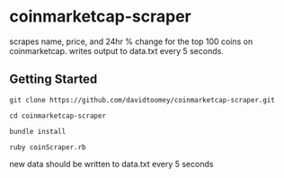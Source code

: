# coinmarketcap-scraper

scrapes name, price, and 24hr % change for the top 100 coins on coinmarketcap.
writes output to data.txt every 5 seconds.

## Getting Started
```
git clone https://github.com/davidtoomey/coinmarketcap-scraper.git
```
```
cd coinmarketcap-scraper
```
```
bundle install
```
```
ruby coinScraper.rb
```


new data should be written to data.txt every 5 seconds



